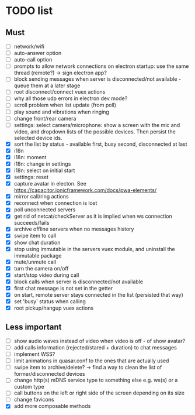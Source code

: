 # TODO list

## Must

- [ ] network/wifi
- [ ] auto-answer option
- [ ] auto-call option
- [ ] prompts to allow network connections on electron startup: use the same thread (remote?) -> sign electron app?
- [ ] block sending messages when server is disconnected/not available - queue them at a later stage
- [ ] root disconnect/connect vuex actions
- [ ] why all those udp errors in electron dev mode?
- [ ] scroll problem when list update (from poll)
- [ ] play sound and vibrations when ringing
- [ ] change front/rear camera
- [ ] settings: select camera/microphone: show a screen with the mic and video, and dropdown lists of the possible devices. Then persist the selected device ids.
- [x] sort the list by status - available first, busy second, disconnected at last
- [x] i18n
- [x] i18n: moment
- [x] i18n: change in settings
- [x] i18n: select on initial start
- [x] settings: reset
- [x] capture avatar in electon. See https://capacitor.ionicframework.com/docs/pwa-elements/
- [x] mirror call/ring actions
- [x] reconnect when connection is lost
- [x] poll unconnected servers
- [x] get rid of netcat/checkServer as it is implied when ws connection succeeds/fails
- [x] archive offline servers when no messages history
- [x] swipe item to call
- [x] show chat duration
- [x] stop using immutable in the servers vuex module, and uninstall the immutable package
- [x] mute/unmute call
- [x] turn the camera on/off
- [x] start/stop video during call
- [x] block calls when server is disconnected/not available
- [x] first chat message is not set in the getter
- [x] on start, remote server stays connected in the list (persisted that way)
- [x] set 'busy' status when calling
- [x] root pickup/hangup vuex actions

## Less important

- [ ] show audio waves instead of video when video is off - of show avatar?
- [ ] add calls information (rejected/stared + duration) to chat messages
- [ ] implement WSS?
- [ ] limit animations in quasar.conf to the ones that are actually used
- [ ] swipe item to archive/delete? -> find a way to clean the list of former/disconnected devices
- [ ] change http(s) mDNS service type to something else e.g. ws(s) or a custom type
- [ ] call buttons on the left or right side of the screen depending on its size
- [ ] change favicons
- [x] add more composable methods
